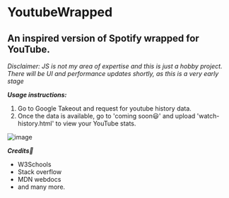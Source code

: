 # YoutubeWrapped
## An inspired version of Spotify wrapped for YouTube.

*Disclaimer: JS is not my area of expertise and this is just a hobby project. There will be UI and performance updates shortly, as this is a very early stage*

***Usage instructions:***
1. Go to Google Takeout and request for youtube history data.
2. Once the data is available, go to 'coming soon:smiley:' and upload 'watch-history.html' to view your YouTube stats.

![image](https://user-images.githubusercontent.com/21175650/205505953-9ec238d9-17fc-4c63-8036-5ef39e96b582.png)


***Credits:orange_heart:***
- W3Schools
- Stack overflow
- MDN webdocs
- and many more.

